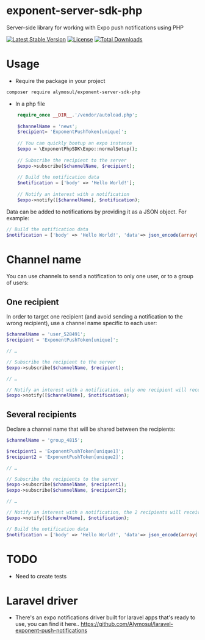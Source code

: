 # exponent-server-sdk-php
Server-side library for working with Expo push notifications using PHP

[![Latest Stable Version](https://poser.pugx.org/alymosul/exponent-server-sdk-php/v/stable)](https://packagist.org/packages/alymosul/exponent-server-sdk-php)
[![License](https://poser.pugx.org/alymosul/exponent-server-sdk-php/license)](https://packagist.org/packages/alymosul/exponent-server-sdk-php)
[![Total Downloads](https://poser.pugx.org/alymosul/exponent-server-sdk-php/downloads)](https://packagist.org/packages/alymosul/exponent-server-sdk-php)

# Usage
- Require the package in your project
```bash
composer require alymosul/exponent-server-sdk-php
```
- In a php file
```php
    require_once __DIR__.'/vendor/autoload.php';
    
    $channelName = 'news';
    $recipient= 'ExponentPushToken[unique]';
    
    // You can quickly bootup an expo instance
    $expo = \ExponentPhpSDK\Expo::normalSetup();
    
    // Subscribe the recipient to the server
    $expo->subscribe($channelName, $recipient);
    
    // Build the notification data
    $notification = ['body' => 'Hello World!'];
    
    // Notify an interest with a notification
    $expo->notify([$channelName], $notification);
 ```
Data can be added to notifications by providing it as a JSON object. For example:
```php
// Build the notification data
$notification = ['body' => 'Hello World!', 'data'=> json_encode(array('someData' => 'goes here'))];
```

# Channel name

You can use channels to send a notification to only one user, or to a group of users:

## One recipient

In order to target one recipient (and avoid sending a notification to the wrong recipient), use a channel name specific to each user:

```php
$channelName = 'user_528491';
$recipient = 'ExponentPushToken[unique]';

// …

// Subscribe the recipient to the server
$expo->subscribe($channelName, $recipient);

// …

// Notify an interest with a notification, only one recipient will receive it
$expo->notify([$channelName], $notification);
```

## Several recipients

Declare a channel name that will be shared between the recipients:

```php
$channelName = 'group_4815';

$recipient1 = 'ExponentPushToken[unique1]';
$recipient2 = 'ExponentPushToken[unique2]';

// …

// Subscribe the recipients to the server
$expo->subscribe($channelName, $recipient1);
$expo->subscribe($channelName, $recipient2);

// …

// Notify an interest with a notification, the 2 recipients will receive it
$expo->notify([$channelName], $notification);
```

```php
// Build the notification data
$notification = ['body' => 'Hello World!', 'data'=> json_encode(array('someData' => 'goes here'))];
```
# TODO
- Need to create tests    

# Laravel driver
- There's an expo notifications driver built for laravel apps that's ready to use, you can find it here.. https://github.com/Alymosul/laravel-exponent-push-notifications

